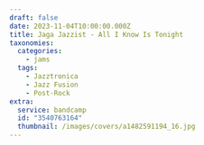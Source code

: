 ```yaml
---
draft: false
date: 2023-11-04T10:00:00.000Z
title: Jaga Jazzist - All I Know Is Tonight
taxonomies:
  categories:
    - jams
  tags:
    - Jazztronica
    - Jazz Fusion
    - Post-Rock
extra:
  service: bandcamp
  id: "3540763164"
  thumbnail: /images/covers/a1482591194_16.jpg
---
```

